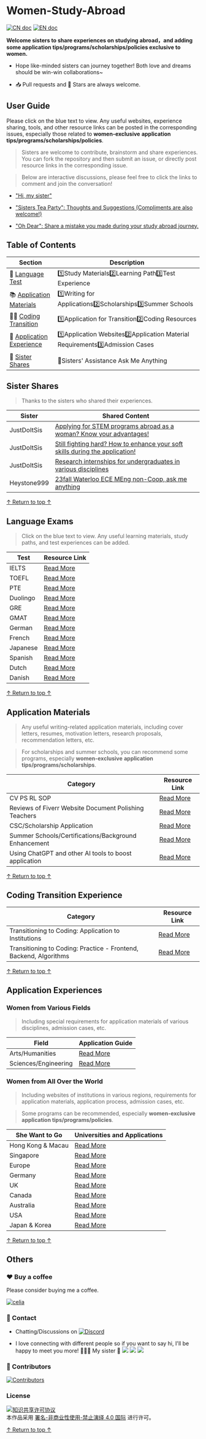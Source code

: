 # Women-Study-Abroad



[![CN doc](https://img.shields.io/badge/中文版-blue.svg)](README.md)
[![EN doc](https://img.shields.io/badge/English-blue.svg)](README_en.md)

**Welcome sisters to share experiences on studying abroad，and adding some application tips/programs/scholarships/policies exclusive to women.**

- Hope like-minded sisters can journey together! Both love and dreams should be win-win collaborations~

- 📥 Pull requests and 🌟 Stars are always welcome.

## User Guide

Please click on the blue text to view. Any useful websites, experience sharing, tools, and other resource links can be posted in the corresponding issues, especially those related to **women-exclusive** **application tips/programs/scholarships/policies**.

> Sisters are welcome to contribute, brainstorm and share experiences. You can fork the repository and then submit an issue, or directly post resource links in the corresponding issue.

> Below are interactive discussions, please feel free to click the links to comment and join the conversation!

- ["Hi, my sister"](https://github.com/Celiashea/Women-Study-Abroad-24fall/issues/2)
  
- ["Sisters Tea Party": Thoughts and Suggestions (Compliments are also welcome!)](https://github.com/Celiashea/Women-Study-Abroad-24fall/issues/38)
  
- ["Oh Dear": Share a mistake you made during your study abroad journey.](https://github.com/Celiashea/Women-Study-Abroad-24fall/issues/45)
  

## Table of Contents

| Section | Description |
| --- | --- |
| 💎 [Language Test](#LanguageTest) | 1️⃣Study Materials2️⃣Learning Path3️⃣Test Experience|
| 📚 [Application Materials](#ApplicationMaterials) | 1️⃣Writing for Applications2️⃣Scholarships3️⃣Summer Schools|
| 👩‍💻 [Coding Transition](#CodingTransition) | 1️⃣Application for Transition2️⃣Coding Resources|
| 🌟 [Application Experience](#ApplicationExperience) | 1️⃣Application Websites2️⃣Application Material Requirements3️⃣Admission Cases|
| 👭 [Sister Shares](#SisterShares) | 🩷Sisters' Assistance Ask Me Anything|

## Sister Shares

> Thanks to the sisters who shared their experiences.

| Sister | Shared Content |
| --- | --- |
| JustDoItSis |[Applying for STEM programs abroad as a woman? Know your advantages!](https://github.com/Celiashea/Women-Study-Abroad-24fall/issues/43)|
| JustDoItSis |[Still fighting hard? How to enhance your soft skills during the application!](https://github.com/Celiashea/Women-Study-Abroad-24fall/issues/44)|
| JustDoItSis | [Research internships for undergraduates in various disciplines](https://github.com/himahuja/Research-Internships-for-Undergraduates) |
| Heystone999 | [23fall Waterloo ECE MEng non-Coop, ask me anything](https://github.com/Celiashea/Women-Study-Abroad-24fall/issues/34) |

[↑ Return to top ↑](#UserGuide)

## Language Exams

> Click on the blue text to view. Any useful learning materials, study paths, and test experiences can be added.

| Test | Resource Link |
| --- | --- |
| IELTS |[Read More](https://github.com/Celiashea/Women-Study-Abroad-24fall/issues/3)|
| TOEFL |[Read More](https://github.com/Celiashea/Women-Study-Abroad-24fall/issues/4)|
| PTE  |[Read More](https://github.com/Celiashea/Women-Study-Abroad-24fall/issues/5)|
| Duolingo |[Read More](https://github.com/Celiashea/Women-Study-Abroad-24fall/issues/6)|
| GRE  |[Read More](https://github.com/Celiashea/Women-Study-Abroad-24fall/issues/7)|
| GMAT  |[Read More](https://github.com/Celiashea/Women-Study-Abroad-24fall/issues/8)|
| German  |[Read More](https://github.com/Celiashea/Women-Study-Abroad-24fall/issues/9)|
| French  |[Read More](https://github.com/Celiashea/Women-Study-Abroad-24fall/issues/10)|
| Japanese  |[Read More](https://github.com/Celiashea/Women-Study-Abroad-24fall/issues/11)|
| Spanish |[Read More](https://github.com/Celiashea/Women-Study-Abroad-24fall/issues/12)|
| Dutch |[Read More](https://github.com/Celiashea/Women-Study-Abroad-24fall/issues/13)|
| Danish |[Read More](https://github.com/Celiashea/Women-Study-Abroad-24fall/issues/14)|

[↑ Return to top ↑](#UserGuide)


## Application Materials

> Any useful writing-related application materials, including cover letters, resumes, motivation letters, research proposals, recommendation letters, etc.

> For scholarships and summer schools, you can recommend some programs, especially **women-exclusive** **application tips/programs/scholarships**.

| Category | Resource Link |
| --- | --- |
| CV PS RL SOP |[Read More](https://github.com/Celiashea/Women-Study-Abroad-24fall/issues/15)|
| Reviews of Fiverr Website Document Polishing Teachers |[Read More](https://github.com/Celiashea/Women-Study-Abroad-24fall/issues/16)|
| CSC/Scholarship Application |[Read More](https://github.com/Celiashea/Women-Study-Abroad-24fall/issues/17)|
| Summer Schools/Certifications/Background Enhancement |[Read More](https://github.com/Celiashea/Women-Study-Abroad-24fall/issues/18)|
| Using ChatGPT and other AI tools to boost application |[Read More](https://github.com/Celiashea/Women-Study-Abroad-24fall/issues/41)|

[↑ Return to top ↑](#UserGuide)

## Coding Transition Experience

| Category | Resource Link |
| --- | --- |
| Transitioning to Coding: Application to Institutions |[Read More](https://github.com/Celiashea/Women-Study-Abroad-24fall/issues/19)|
| Transitioning to Coding: Practice - Frontend, Backend, Algorithms |[Read More](https://github.com/Celiashea/Women-Study-Abroad-24fall/issues/20)|

[↑ Return to top ↑](#UserGuide)

## Application Experiences

### Women from Various Fields

> Including special requirements for application materials of various disciplines, admission cases, etc.

| Field | Application Guide |
| --- | --- |
| Arts/Humanities |[Read More](https://github.com/Celiashea/Women-Study-Abroad-24fall/issues/48)|
| Sciences/Engineering |[Read More](https://github.com/Celiashea/Women-Study-Abroad-24fall/issues/49)|

### Women from All Over the World

> Including websites of institutions in various regions, requirements for application materials, application process, admission cases, etc.

> Some programs can be recommended, especially **women-exclusive** **application tips/programs/policies**.

| She Want to Go | Universities and Applications |
| --- | --- |
| Hong Kong & Macau |[Read More](https://github.com/Celiashea/Women-Study-Abroad-24fall/issues/39)|
| Singapore |[Read More](https://github.com/Celiashea/Women-Study-Abroad-24fall/issues/40)|
| Europe |[Read More](https://github.com/Celiashea/Women-Study-Abroad-24fall/issues/21)|
| Germany |[Read More](https://github.com/Celiashea/Women-Study-Abroad-24fall/issues/29)|
| UK |[Read More](https://github.com/Celiashea/Women-Study-Abroad-24fall/issues/31)|
| Canada |[Read More](https://github.com/Celiashea/Women-Study-Abroad-24fall/issues/34)|
| Australia |[Read More](https://github.com/Celiashea/Women-Study-Abroad-24fall/issues/35)|
| USA |[Read More](https://github.com/Celiashea/Women-Study-Abroad-24fall/issues/36)|
| Japan & Korea |[Read More](https://github.com/Celiashea/Women-Study-Abroad-24fall/issues/37)|

[↑ Return to top ↑](#UserGuide)

## Others

### ❤️ Buy a coffee

Please consider buying me a coffee.

<a href='https://postimg.cc/k22KyY9W' target='_blank'><img src='https://i.postimg.cc/k22KyY9W/celia.png' border='0' alt='celia'/></a>

### 💛 Contact

- Chatting/Discussions on [![Discord](https://img.shields.io/badge/Discord-WomenStudyAbroad-%235865F2?style=flat-square&logo=discord)](https://discord.gg/BKBkMFTtC7)

- I love connecting with different people so if you want to say hi, I'll be happy to meet you more! 🥺🥰🥳 My sister 👭
[![](https://img.shields.io/badge/mail-Celiashea%40protonmail.com-red)](mailto:Celiashea@protonmail.com)
[![](https://img.shields.io/badge/-Celia_Atti-036be4?style=flat-square&logo=Facebook&logoColor=white&link=https://www.facebook.com/profile.php?id=61550683108775)](https://www.facebook.com/profile.php?id=61550683108775)
[![](https://img.shields.io/github/followers/Celiashea?label=follow&style=social)](https://github.com/Celiashea)


### 🧡 Contributors

[![Contributors](https://contrib.rocks/image?repo=Celiashea/Women-Study-Abroad)](https://github.com/Celiashea/Women-Study-Abroad/graphs/contributors)



### License

<a rel="license" href="https://creativecommons.org/licenses/by-nc-nd/4.0/deed.zh"><img alt="知识共享许可协议" style="border-width: 0" src="https://licensebuttons.net/l/by-nc-nd/4.0/88x31.png"></a><br>本作品采用 <a rel="license" href="https://creativecommons.org/licenses/by-nc-nd/4.0/deed.zh">署名-非商业性使用-禁止演绎 4.0 国际</a> 进行许可。

[↑ Return to top ↑](#UserGuide)
